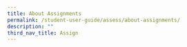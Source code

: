 ```yaml
---
title: About Assignments
permalink: /student-user-guide/assess/about-assignments/
description: ""
third_nav_title: Assign
---
```

